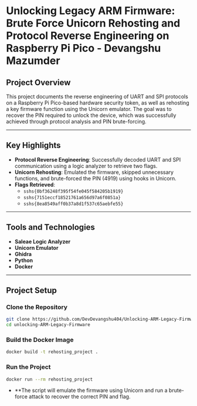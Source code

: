 # Unlocking Legacy ARM Firmware: Brute Force Unicorn Rehosting and Protocol Reverse Engineering on Raspberry Pi Pico - Devangshu Mazumder

## Project Overview

This project documents the reverse engineering of UART and SPI protocols on a Raspberry Pi Pico-based hardware security token, as well as rehosting a key firmware function using the Unicorn emulator. The goal was to recover the PIN required to unlock the device, which was successfully achieved through protocol analysis and PIN brute-forcing.

---

## Key Highlights

- **Protocol Reverse Engineering**: Successfully decoded UART and SPI communication using a logic analyzer to retrieve two flags.
- **Unicorn Rehosting**: Emulated the firmware, skipped unnecessary functions, and brute-forced the PIN (4919) using hooks in Unicorn.
- **Flags Retrieved**:
    - `sshs{0bf36248f395f54fe045f584205b1919}`
    - `sshs{7151eccf18521761a656d97a6f0851a}`
    - `sshs{8ea8549aff0b37a8d1f537c65aebfe55}`

---

## Tools and Technologies

- **Saleae Logic Analyzer**
- **Unicorn Emulator**
- **Ghidra**
- **Python**
- **Docker**

---

## Project Setup

### Clone the Repository

```bash
git clone https://github.com/DevDevangshu404/Unlocking-ARM-Legacy-Firmware.git
cd unlocking-ARM-Legacy-Firmware


```
### Build the Docker Image

```bash
docker build -t rehosting_project .

```

### Run the Project

```bash
docker run --rm rehosting_project

```

- **The script will emulate the firmware using Unicorn and run a brute-force attack to recover the correct PIN and flag.
